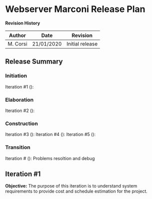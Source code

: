 # Webserver Marconi Release Plan

**Revision History**

| Author | Date | Revision |
| --- | --- | --- |
| M. Corsi | 21/01/2020 | Initial release |

## Release Summary
### Initiation
Iteration #1 (): 
### Elaboration
Iteration #2 ():
### Construction
Iteration #3 ():
Iteration #4 ():
Iteration #5 ():
### Transition
Iteration # (): Problems resoltion and debug

## Iteration #1
**Objective:** The purpose of this iteration is to understand system requirements to provide cost and schedule estimation for the project.

